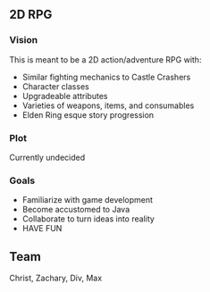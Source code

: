 ## 2D RPG
### Vision
This is meant to be a 2D action/adventure RPG with:
- Similar fighting mechanics to Castle Crashers
- Character classes
- Upgradeable attributes
- Varieties of weapons, items, and consumables
- Elden Ring esque story progression

### Plot
Currently undecided

### Goals
- Familiarize with game development
- Become accustomed to Java
- Collaborate to turn ideas into reality
- HAVE FUN

## Team
Christ, Zachary, Div, Max

